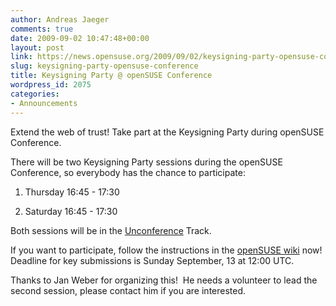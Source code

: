```yaml
---
author: Andreas Jaeger
comments: true
date: 2009-09-02 10:47:48+00:00
layout: post
link: https://news.opensuse.org/2009/09/02/keysigning-party-opensuse-conference/
slug: keysigning-party-opensuse-conference
title: Keysigning Party @ openSUSE Conference
wordpress_id: 2075
categories:
- Announcements
---
```


Extend the web of trust! Take part at the Keysigning Party during openSUSE Conference.

There will be two Keysigning Party sessions during the openSUSE Conference, so everybody has the chance to participate:



	
  1. Thursday 16:45 - 17:30

	
  2. Saturday 16:45 - 17:30


Both sessions will be in the [Unconference](//en.opensuse.org/OpenSUSE_Conf_2009_Unconference) Track.

If you want to participate, follow the instructions in the [openSUSE wiki](//en.opensuse.org/OpenSUSE_Conf_2009_KSP) now!  Deadline for key submissions is Sunday September, 13 at 12:00 UTC.

Thanks to Jan Weber for organizing this!  He needs a volunteer to lead the second session, please contact him if you are interested.
